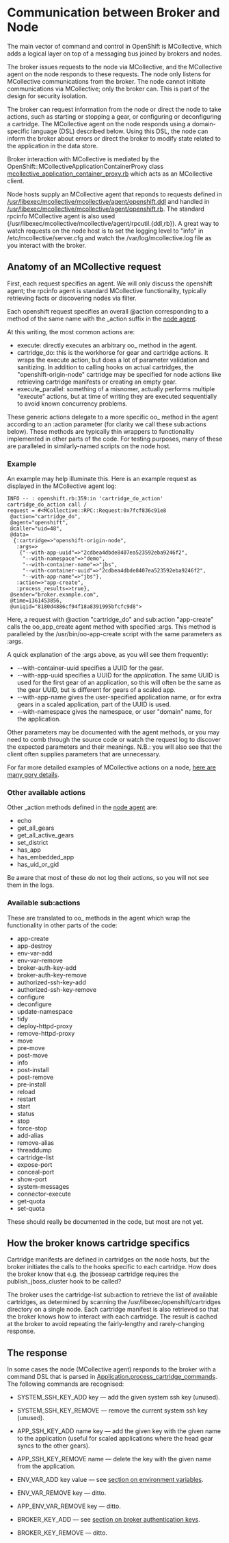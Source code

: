 Communication between Broker and Node
=====================================

The main vector of command and control in OpenShift is MCollective,
which adds a logical layer on top of a messaging bus joined by brokers
and nodes.

The broker issues requests to the node via MCollective, and the
MCollective agent on the node responds to these requests.  The node only
listens for MCollective communications from the broker.  The node cannot
initiate communications via MCollective; only the broker can. This is
part of the design for security isolation.

The broker can request information from the node or direct the node to
take actions, such as starting or stopping a gear, or configuring
or deconfiguring a cartridge.  The MCollective agent on the node responds
using a domain-specific language (DSL) described below.  Using this DSL,
the node can inform the broker about errors or direct the broker to
modify state related to the application in the data store.

Broker interaction with MCollective is mediated
by the OpenShift::MCollectiveApplicationContainerProxy class
[mcollective_application_container_proxy.rb](../plugins/msg-broker/mcollective/lib/openshift/mcollective_application_container_proxy.rb)
which acts as an MCollective client.

Node hosts supply an MCollective agent that reponds to requests defined in
[/usr/libexec/mcollective/mcollective/agent/openshift.ddl](../msg-common/agent/openshift.ddl)
and handled in
[/usr/libexec/mcollective/mcollective/agent/openshift.rb](../plugins/msg-node/mcollective/src/openshift.rb).
The standard rpcinfo MCollective agent is also used
(/usr/libexec/mcollective/mcollective/agent/rpcutil.{ddl,rb}). A great way
to watch requests on the node host is to set the logging level to "info"
in /etc/mcollective/server.cfg and watch the /var/log/mcollective.log
file as you interact with the broker.

## Anatomy of an MCollective request ##

First, each request specifies an agent. We will only discuss the openshift
agent; the rpcinfo agent is standard MCollective functionality, typically
retrieving facts or discovering nodes via filter.

Each openshift request specifies an overall @action corresponding to
a method of the same name with the _action suffix in the [node
agent](../plugins/msg-node/mcollective/src/openshift.rb).

At this writing, the most common actions are:

* execute: directly executes an arbitrary oo_ method in the agent.
* cartridge_do: this is the workhorse for gear and cartridge actions. It
wraps the execute action, but does a lot of parameter validation and
sanitizing. In addition to calling hooks on actual cartridges, the
"openshift-origin-node" cartridge may be specified for node actions like
retrieving cartridge manifests or creating an empty gear.
* execute_parallel: something of a misnomer, actually performs multiple
"execute" actions, but at time of writing they are executed sequentially
to avoid known concurrency problems.

These generic actions delegate to a more specific oo_ method in the agent
according to an :action parameter (for clarity we call these sub:actions
below).  These methods are typically thin wrappers to functionality
implemented in other parts of the code. For testing purposes, many of
these are paralleled in similarly-named scripts on the node host.

### Example ###

An example may help illuminate this. Here is an example request
as displayed in the MCollective agent log:

	INFO -- : openshift.rb:359:in 'cartridge_do_action' cartridge_do_action call /
	request = #<MCollective::RPC::Request:0x7fcf836c91e8
	 @action="cartridge_do",
	 @agent="openshift",
	 @caller="uid=48",
	 @data=
	  {:cartridge=>"openshift-origin-node",
	   :args=>
	    {"--with-app-uuid"=>"2cdbea4dbde8407ea523592eba9246f2",
	     "--with-namespace"=>"demo",
	     "--with-container-name"=>"jbs",
	     "--with-container-uuid"=>"2cdbea4dbde8407ea523592eba9246f2",
	     "--with-app-name"=>"jbs"},
	   :action=>"app-create",
	   :process_results=>true},
	 @sender="broker.example.com",
	 @time=1361453856,
	 @uniqid="8180d4886cf94f18a8391995bfcfc9d8">

Here, a request with @action "cartridge_do" and sub:action "app-create"
calls the oo_app_create agent method with specified :args. This method is
paralleled by the /usr/bin/oo-app-create script with the same parameters
as :args.

A quick explanation of the :args above, as you will see them frequently:

* --with-container-uuid specifies a UUID for the gear.
* --with-app-uuid specifies a UUID for the *application*. The same UUID
is used for the first gear of an application, so this will often
be the same as the gear UUID, but is different for gears of a scaled app.
* --with-app-name gives the user-specified application name, or for
extra gears in a scaled application, part of the UUID is used.
* --with-namespace gives the namespace, or user "domain" name, for the application.

Other parameters may be documented with the agent methods, or you may
need to comb through the source code or watch the request log to discover
the expected parameters and their meanings. N.B.: you will also see that
the client often supplies parameters that are unnecessary.

For far more detailed examples of MCollective actions on a node, 
[here are many gory details](../plugins/msg-node/mcollective/example-mcollective-node-actions.md).

### Other available actions ###

Other _action methods defined in the [node
agent](../plugins/msg-node/mcollective/src/openshift.rb) are:

* echo
* get_all_gears
* get_all_active_gears
* set_district
* has_app
* has_embedded_app
* has_uid_or_gid

Be aware that most of these do not log their actions, so you will not
see them in the logs.

### Available sub:actions ###

These are translated to oo_ methods in the agent which wrap the
functionality in other parts of the code:

* app-create
* app-destroy
* env-var-add
* env-var-remove
* broker-auth-key-add
* broker-auth-key-remove
* authorized-ssh-key-add
* authorized-ssh-key-remove
* configure
* deconfigure
* update-namespace
* tidy
* deploy-httpd-proxy
* remove-httpd-proxy
* move
* pre-move
* post-move
* info
* post-install
* post-remove
* pre-install
* reload
* restart
* start
* status
* stop
* force-stop
* add-alias
* remove-alias
* threaddump
* cartridge-list
* expose-port
* conceal-port
* show-port
* system-messages
* connector-execute
* get-quota
* set-quota

These should really be documented in the code, but most are not yet.

## How the broker knows cartridge specifics ##

Cartridge manifests are defined in cartridges on the node hosts, but the
broker initiates the calls to the hooks specific to each cartridge. How
does the broker know that e.g. the jbosseap cartridge requires the
publish_jboss_cluster hook to be called?

The broker uses the cartridge-list sub:action to retrieve the
list of available cartridges, as determined by scanning the
/usr/libexec/openshift/cartridges directory on a single node. Each
cartridge manifest is also retrieved so that the broker knows how to
interact with each cartridge. The result is cached at the broker
to avoid repeating the fairly-lengthy and rarely-changing response.

## The response ##

In some cases the node (MCollective agent) responds
to the broker with a command DSL that is parsed in
[Application.process_cartridge_commands](../controller/app/models/application.rb).
The following commands are recognised:

* SYSTEM_SSH_KEY_ADD key —  add the given system ssh key (unused).

* SYSTEM_SSH_KEY_REMOVE —  remove the current system ssh key (unused).

* APP_SSH_KEY_ADD name key —  add the given key with the given name to the
  application (useful for scaled applications where the head gear syncs to the other gears).

* APP_SSH_KEY_REMOVE name —  delete the key with the given name from the application.

* ENV_VAR_ADD key value —  see [section on environment variables](environment_variables.md).

* ENV_VAR_REMOVE key —  ditto.

* APP_ENV_VAR_REMOVE key —  ditto.

* BROKER_KEY_ADD —  see [section on broker authentication keys](how_nodes_act_on_behalf_of_users.md).

* BROKER_KEY_REMOVE —  ditto.

